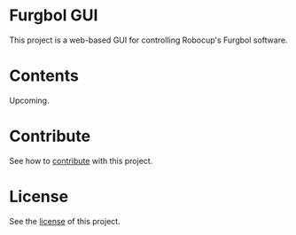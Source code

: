 # Furgbol GUI
This project is a web-based GUI for controlling Robocup's Furgbol software.

# Contents
Upcoming.

# Contribute
See how to [contribute](https://github.com/furgbol/gui/blob/master/contrib.md) with this project.

# License
See the [license](https://github.com/furgbol/gui/blob/master/LICENSE.md) of this project.